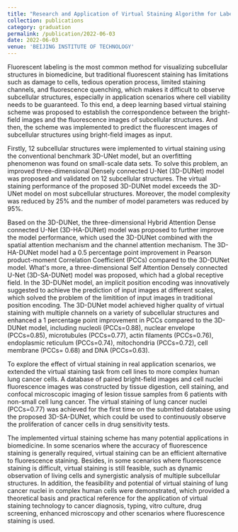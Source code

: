 ```yaml
---
title: "Research and Application of Virtual Staining Algorithm for Label-free Cell Images based on Deep Learning"
collection: publications
category: graduation
permalink: /publication/2022-06-03
date: 2022-06-03
venue: 'BEIJING INSTITUTE OF TECHNOLOGY'
---
```


Fluorescent labeling is the most common method for visualizing subcellular structures in biomedicine, but traditional fluorescent staining has limitations such as damage to cells, tedious operation process, limited staining channels, and fluorescence quenching, which makes it difficult to observe subcellular structures, especially in application scenarios where cell viability needs to be guaranteed. To this end, a deep learning based virtual staining scheme was proposed to establish the correspondence between the bright-field images and the fluorescence images of subcellular structures. And then, the scheme was implemented to predict the fluorescent images of subcellular structures using bright-field images as input.

Firstly, 12 subcellular structures were implemented to virtual staining using the conventional benchmark 3D-UNet model, but an overfitting phenomenon was found on small-scale data sets. To solve this problem, an improved three-dimensional Densely connected U-Net (3D-DUNet) model was proposed and validated on 12 subcellular structures. The virtual staining performance of the proposed 3D-DUNet model exceeds the 3D-UNet model on most subcellular structures. Moreover, the model complexity was reduced by 25% and the number of model parameters was reduced by 95%.

Based on the 3D-DUNet, the three-dimensional Hybrid Attention Dense connected U-Net (3D-HA-DUNet) model was proposed to further improve the model performance, which used the 3D-DUNet combined with the spatial attention mechanism and the channel attention mechanism. The 3D-HA-DUNet model had a 0.5 percentage point improvement in Pearson product-moment Correlation Coefficient (PCCs) compared to the 3D-DUNet model. What's more, a three-dimensional Self Attention Densely connected U-Net (3D-SA-DUNet) model was proposed, which had a global receptive field. In the 3D-DUNet model, an implicit position encoding was innovatively suggested to achieve the prediction of input images at different scales, which solved the problem of the limitition of input images in traditional position encoding. The 3D-DUNet model achieved higher quality of virtual staining with multiple channels on a variety of subcellular structures and enhanced a 1 percentage point improvement in PCCs compared to the 3D-DUNet model, including nucleoli (PCCs=0.88), nuclear envelope (PCCs=0.85), microtubules (PCCs=0.77), actin filaments (PCCs=0.76), endoplasmic reticulum (PCCs=0.74), mitochondria (PCCs=0.72), cell membrane (PCCs= 0.68) and DNA (PCCs=0.63).

To explore the effect of virtual staining in real application scenarios, we extended the virtual staining task from cell lines to more complex human lung cancer cells. A database of paired bright-field images and cell nuclei fluorescence images was constructed by tissue digestion, cell staining, and confocal microscopic imaging of lesion tissue samples from 6 patients with non-small cell lung cancer. The virtual staining of lung cancer nuclei (PCCs=0.77) was achieved for the first time on the submited database using the proposed 3D-SA-DUNet, which could be used to continuously observe the proliferation of cancer cells in drug sensitivity tests.

The implemented virtual staining scheme has many potential applications in biomedicine. In some scenarios where the accuracy of fluorescence staining is generally required, virtual staining can be an efficient alternative to fluorescence staining. Besides, in some scenarios where fluorescence staining is difficult, virtual staining is still feasible, such as dynamic observation of living cells and synergistic analysis of multiple subcellular structures. In addition, the feasibility and potential of virtual staining of lung cancer nuclei in complex human cells were demonstrated, which provided a theoretical basis and practical reference for the application of virtual staining technology to cancer diagnosis, typing, vitro culture, drug screening, enhanced microscopy and other scenarios where fluorescence staining is used.